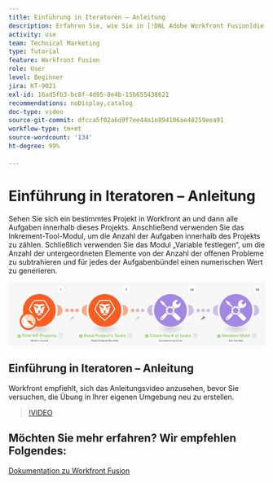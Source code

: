 ```yaml
---
title: Einführung in Iteratoren – Anleitung
description: Erfahren Sie, wie Sie in [!DNL Adobe Workfront Fusion]die Anzahl der Arbeitsaufgaben in einem Projekt zählen und dann einen Wert für jedes der Aufgabenbündel berechnen können.
activity: use
team: Technical Marketing
type: Tutorial
feature: Workfront Fusion
role: User
level: Beginner
jira: KT-9021
exl-id: 16ad5fb3-bc8f-4d95-8e4b-15b655438621
recommendations: noDisplay,catalog
doc-type: video
source-git-commit: dfcca5f02a6d9f7ee44a1e894106ae48259eea91
workflow-type: tm+mt
source-wordcount: '134'
ht-degree: 99%

---
```


# Einführung in Iteratoren – Anleitung

Sehen Sie sich ein bestimmtes Projekt in Workfront an und dann alle Aufgaben innerhalb dieses Projekts. Anschließend verwenden Sie das Inkrement-Tool-Modul, um die Anzahl der Aufgaben innerhalb des Projekts zu zählen. Schließlich verwenden Sie das Modul „Variable festlegen“, um die Anzahl der untergeordneten Elemente von der Anzahl der offenen Probleme zu subtrahieren und für jedes der Aufgabenbündel einen numerischen Wert zu generieren.

![Ein Bild des Fusion-Szenarios](assets/iteration-and-aggregation-1.png)

## Einführung in Iteratoren – Anleitung

Workfront empfiehlt, sich das Anleitungsvideo anzusehen, bevor Sie versuchen, die Übung in Ihrer eigenen Umgebung neu zu erstellen.

>[!VIDEO](https://video.tv.adobe.com/v/335278/?quality=12&learn=on&enablevpops)



## Möchten Sie mehr erfahren? Wir empfehlen Folgendes:

[Dokumentation zu Workfront Fusion](https://experienceleague.adobe.com/de/docs/workfront-fusion/using/get-started-with-fusion/understand-workfront-fusion/workfront-fusion-overview)
